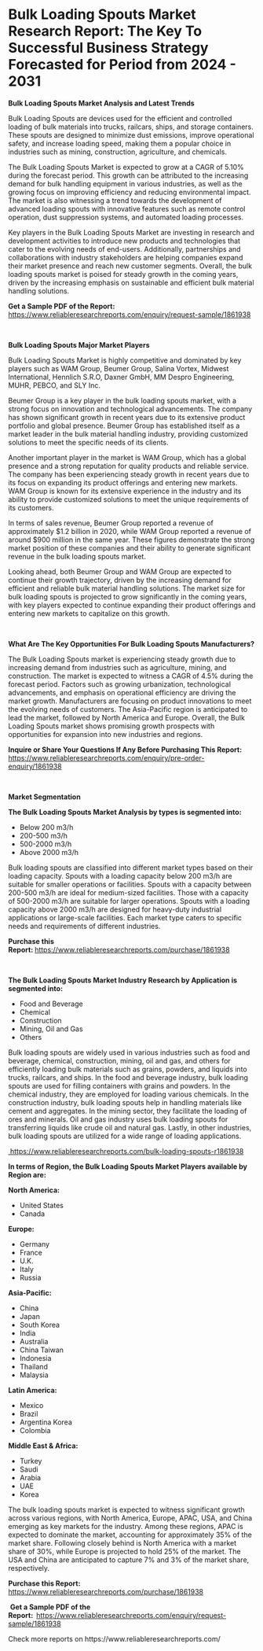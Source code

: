<p><h1>Bulk Loading Spouts Market Research Report: The Key To Successful Business Strategy Forecasted for Period from 2024 - 2031</h1></p><p><strong>Bulk Loading Spouts Market Analysis and Latest Trends</strong></p>
<p><p>Bulk Loading Spouts are devices used for the efficient and controlled loading of bulk materials into trucks, railcars, ships, and storage containers. These spouts are designed to minimize dust emissions, improve operational safety, and increase loading speed, making them a popular choice in industries such as mining, construction, agriculture, and chemicals.</p><p>The Bulk Loading Spouts Market is expected to grow at a CAGR of 5.10% during the forecast period. This growth can be attributed to the increasing demand for bulk handling equipment in various industries, as well as the growing focus on improving efficiency and reducing environmental impact. The market is also witnessing a trend towards the development of advanced loading spouts with innovative features such as remote control operation, dust suppression systems, and automated loading processes.</p><p>Key players in the Bulk Loading Spouts Market are investing in research and development activities to introduce new products and technologies that cater to the evolving needs of end-users. Additionally, partnerships and collaborations with industry stakeholders are helping companies expand their market presence and reach new customer segments. Overall, the bulk loading spouts market is poised for steady growth in the coming years, driven by the increasing emphasis on sustainable and efficient bulk material handling solutions.</p></p>
<p><strong>Get a Sample PDF of the Report:&nbsp;</strong> <a href="https://www.reliableresearchreports.com/enquiry/request-sample/1861938">https://www.reliableresearchreports.com/enquiry/request-sample/1861938</a></p>
<p>&nbsp;</p>
<p><strong>Bulk Loading Spouts Major Market Players</strong></p>
<p><p>Bulk Loading Spouts Market is highly competitive and dominated by key players such as WAM Group, Beumer Group, Salina Vortex, Midwest International, Hennlich S.R.O, Daxner GmbH, MM Despro Engineering, MUHR, PEBCO, and SLY Inc. </p><p>Beumer Group is a key player in the bulk loading spouts market, with a strong focus on innovation and technological advancements. The company has shown significant growth in recent years due to its extensive product portfolio and global presence. Beumer Group has established itself as a market leader in the bulk material handling industry, providing customized solutions to meet the specific needs of its clients.</p><p>Another important player in the market is WAM Group, which has a global presence and a strong reputation for quality products and reliable service. The company has been experiencing steady growth in recent years due to its focus on expanding its product offerings and entering new markets. WAM Group is known for its extensive experience in the industry and its ability to provide customized solutions to meet the unique requirements of its customers.</p><p>In terms of sales revenue, Beumer Group reported a revenue of approximately $1.2 billion in 2020, while WAM Group reported a revenue of around $900 million in the same year. These figures demonstrate the strong market position of these companies and their ability to generate significant revenue in the bulk loading spouts market.</p><p>Looking ahead, both Beumer Group and WAM Group are expected to continue their growth trajectory, driven by the increasing demand for efficient and reliable bulk material handling solutions. The market size for bulk loading spouts is projected to grow significantly in the coming years, with key players expected to continue expanding their product offerings and entering new markets to capitalize on this growth.</p></p>
<p>&nbsp;</p>
<p><strong>What Are The Key Opportunities For Bulk Loading Spouts Manufacturers?</strong></p>
<p><p>The Bulk Loading Spouts market is experiencing steady growth due to increasing demand from industries such as agriculture, mining, and construction. The market is expected to witness a CAGR of 4.5% during the forecast period. Factors such as growing urbanization, technological advancements, and emphasis on operational efficiency are driving the market growth. Manufacturers are focusing on product innovations to meet the evolving needs of customers. The Asia-Pacific region is anticipated to lead the market, followed by North America and Europe. Overall, the Bulk Loading Spouts market shows promising growth prospects with opportunities for expansion into new industries and regions.</p></p>
<p><strong>Inquire or Share Your Questions If Any Before Purchasing This Report:</strong> <a href="https://www.reliableresearchreports.com/enquiry/pre-order-enquiry/1861938">https://www.reliableresearchreports.com/enquiry/pre-order-enquiry/1861938</a></p>
<p>&nbsp;</p>
<p><strong>Market Segmentation</strong></p>
<p><strong>The Bulk Loading Spouts Market Analysis by types is segmented into:</strong></p>
<p><ul><li>Below 200 m3/h</li><li>200-500 m3/h</li><li>500-2000 m3/h</li><li>Above 2000 m3/h</li></ul></p>
<p><p>Bulk loading spouts are classified into different market types based on their loading capacity. Spouts with a loading capacity below 200 m3/h are suitable for smaller operations or facilities. Spouts with a capacity between 200-500 m3/h are ideal for medium-sized facilities. Those with a capacity of 500-2000 m3/h are suitable for larger operations. Spouts with a loading capacity above 2000 m3/h are designed for heavy-duty industrial applications or large-scale facilities. Each market type caters to specific needs and requirements of different industries.</p></p>
<p><strong>Purchase this Report:&nbsp;</strong><a href="https://www.reliableresearchreports.com/purchase/1861938">https://www.reliableresearchreports.com/purchase/1861938</a></p>
<p>&nbsp;</p>
<p><strong>The Bulk Loading Spouts Market Industry Research by Application is segmented into:</strong></p>
<p><ul><li>Food and Beverage</li><li>Chemical</li><li>Construction</li><li>Mining, Oil and Gas</li><li>Others</li></ul></p>
<p><p>Bulk loading spouts are widely used in various industries such as food and beverage, chemical, construction, mining, oil and gas, and others for efficiently loading bulk materials such as grains, powders, and liquids into trucks, railcars, and ships. In the food and beverage industry, bulk loading spouts are used for filling containers with grains and powders. In the chemical industry, they are employed for loading various chemicals. In the construction industry, bulk loading spouts help in handling materials like cement and aggregates. In the mining sector, they facilitate the loading of ores and minerals. Oil and gas industry uses bulk loading spouts for transferring liquids like crude oil and natural gas. Lastly, in other industries, bulk loading spouts are utilized for a wide range of loading applications.</p></p>
<p><a href="https://www.reliableresearchreports.com/bulk-loading-spouts-r1861938">&nbsp;https://www.reliableresearchreports.com/bulk-loading-spouts-r1861938</a></p>
<p><strong>In terms of Region, the Bulk Loading Spouts Market Players available by Region are:</strong></p>
<p>
    <p> <strong> North America: </strong>
        <ul>
            <li>United States</li>
            <li>Canada</li>
        </ul>
        </p> 
    <p> <strong> Europe: </strong>
        <ul>
            <li>Germany</li>
            <li>France</li>
            <li>U.K.</li>
            <li>Italy</li>
            <li>Russia</li>
        </ul>
        </p> 
    <p> <strong> Asia-Pacific: </strong>
        <ul>
            <li>China</li>
            <li>Japan</li>
            <li>South Korea</li>
            <li>India</li>
            <li>Australia</li>
            <li>China Taiwan</li>
            <li>Indonesia</li>
            <li>Thailand</li>
            <li>Malaysia</li>
        </ul>
        </p> 
    <p> <strong> Latin America: </strong>
        <ul>
            <li>Mexico</li>
            <li>Brazil</li>
            <li>Argentina Korea</li>
            <li>Colombia</li>
        </ul>
        </p> 
    <p> <strong> Middle East & Africa: </strong>
        <ul>
            <li>Turkey</li>
            <li>Saudi</li>
            <li>Arabia</li>
            <li>UAE</li>
            <li>Korea</li>
        </ul>
    </p>
    </p>
<p><p>The bulk loading spouts market is expected to witness significant growth across various regions, with North America, Europe, APAC, USA, and China emerging as key markets for the industry. Among these regions, APAC is expected to dominate the market, accounting for approximately 35% of the market share. Following closely behind is North America with a market share of 30%, while Europe is projected to hold 25% of the market. The USA and China are anticipated to capture 7% and 3% of the market share, respectively.</p></p>
<p><strong>Purchase this Report: </strong><a href="https://www.reliableresearchreports.com/purchase/1861938">https://www.reliableresearchreports.com/purchase/1861938</a></p>
<p>&nbsp;<strong>Get a Sample PDF of the Report:&nbsp;&nbsp;</strong><a href="https://www.reliableresearchreports.com/enquiry/request-sample/1861938">https://www.reliableresearchreports.com/enquiry/request-sample/1861938</a></p>
<p><strong></strong></p>
<p>Check more reports on https://www.reliableresearchreports.com/</p>